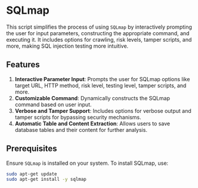 # SQLmap 

This script simplifies the process of using `SQLmap` by interactively prompting the user for input parameters, constructing the appropriate command, and executing it. It includes options for crawling, risk levels, tamper scripts, and more, making SQL injection testing more intuitive.

## Features

1. **Interactive Parameter Input**: Prompts the user for SQLmap options like target URL, HTTP method, risk level, testing level, tamper scripts, and more.
2. **Customizable Command**: Dynamically constructs the SQLmap command based on user input.
3. **Verbose and Tamper Support**: Includes options for verbose output and tamper scripts for bypassing security mechanisms.
4. **Automatic Table and Content Extraction**: Allows users to save database tables and their content for further analysis.

## Prerequisites

Ensure `SQLmap` is installed on your system. To install SQLmap, use:
```bash
sudo apt-get update
sudo apt-get install -y sqlmap
